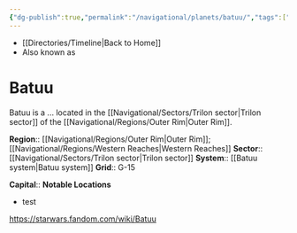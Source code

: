```yaml
---
{"dg-publish":true,"permalink":"/navigational/planets/batuu/","tags":["map","planet","outerrim","trilon","retraining","unfinished"],"noteIcon":"saber1"}
---
```


- [[Directories/Timeline\|Back to Home]]
- Also known as 
# Batuu
Batuu is a ... located in the [[Navigational/Sectors/Trilon sector\|Trilon sector]] of the [[Navigational/Regions/Outer Rim\|Outer Rim]]. 

**Region**::  [[Navigational/Regions/Outer Rim\|Outer Rim]]; [[Navigational/Regions/Western Reaches\|Western Reaches]]
**Sector**::  [[Navigational/Sectors/Trilon sector\|Trilon sector]]
**System**::  [[Batuu system\|Batuu system]]
**Grid**::  G-15

**Capital**::
**Notable Locations**
- test

https://starwars.fandom.com/wiki/Batuu